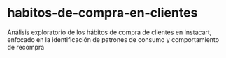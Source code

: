 # habitos-de-compra-en-clientes
Análisis exploratorio de los hábitos de compra de clientes en Instacart, enfocado en la identificación de patrones de consumo y comportamiento de recompra
